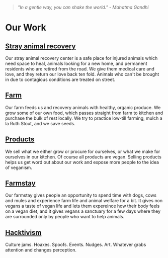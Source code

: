 <!--

Title: Our initiatives.

-->

><i>"In a gentle way, you can shake the world." - Mahatma Gandhi</i>

Our Work
=========

## [Stray animal recovery](/recovery)
Our stray animal recovery center is a safe place for injured animals which need space to heal, animals looking for a new home, and permanent residents who are retired from the road. We give them medical care and love, and they return our love back ten fold. Animals who can't be brought in due to contagious conditions are treated on street.

## [Farm](/farm)
Our farm feeds us and recovery animals with healthy, organic produce. We grow some of our own food, which passes straight from farm to kitchen and purchase the bulk of rest locally. We try to practice low-till farming, mulch a la Ruth Stout, and we save seeds.

## [Products](/shop)
We sell what we either grow or procure for ourselves, or what we make for ourselves in our kitchen. Of course all products are vegan. Selling products helps us get word out about our work and expose more people to the idea of veganism. 

## [Farmstay](/farmstay)
Our farmstay gives people an opportunity to spend time with dogs, cows and mules and experience farm life and animal welfare for a bit. It gives non vegans a taste of vegan life and lets them expereince how their body feels on a vegan diet, and it gives vegans a sanctuary for a few days where they are surrounded only by people who want to help animals. 

## [Hacktivism](/hacktivism)
Culture jams. Hoaxes. Spoofs. Events. Nudges. Art. Whatever grabs attention and changes perception. 

<!--

Title: Our initiatives to help animals and other people who help animals.

## In past

Before starting our own initiatives in Delhi and Dharamsala, we were helping other people doing animal welfare work. They were in a tough situation and we were looking for purpose.

* 2013 Friends of IACC; helping Lorraine and Ingrid in Auroville.
* 2014 Animal Rescue Kerala; helping Avis of Animal Rescue Kerala.
* 2014 Fighting cruelty with compassion; helping Dipala


Our product range in infancy. We are still toying with ideas. We have started with "[cow poop pots](https://blog.peepalfarm.org/how-to-replace-plastic-with-cow-poop-in-5-steps-dff17bec1c66#.rih78achu)", lemongrass and mint tea. Selling seeds, tofu, hydrosols, cleaners and few other things are in the plans. 

We have ideas, but these things [emerge](https://en.wikipedia.org/wiki/Emergence) depending on how slammed are we, how every one's feeling and what kind of crowd we got here.



## [Village programs](/village)
Our presence in the village has been well received and to give back, we have started a few programs to improve the village. 

## [ABC Co-operative](/abc)
Our stray dog spay program. Working with dog feeders, we are creating a lot of "puppy free" pockets. 


### network for good
### Activists for Animals
### Innovation
### Treat on Street

### children book with compassion
### ad agency
### 52 habits book
### jounralism and web support for other non profits


*inreasing adoptions and reducing abandonement and reducing consumption


-->
